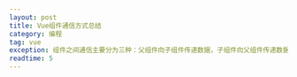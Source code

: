 ```yaml
---
layout: post
title: Vue组件通信方式总结
category: 编程
tag: vue
exception: 组件之间通信主要分为三种：父组件向子组件传递数据，子组件向父组件传递数据，兄弟组件之间的数据传递..
readtime: 5
---
```


